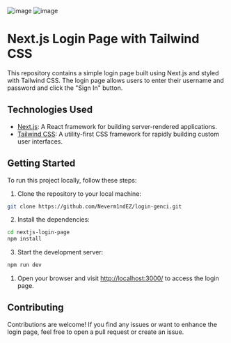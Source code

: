 ![image](https://github.com/Neverm1ndEZ/login-genci/assets/92265140/f000f14a-a16f-4a05-9cb5-06e84597ab8e)
![image](https://github.com/Neverm1ndEZ/login-genci/assets/92265140/8d210ebc-5c54-4e7e-93c6-4f7b531d4e98)
# Next.js Login Page with Tailwind CSS

This repository contains a simple login page built using Next.js and styled with
Tailwind CSS. The login page allows users to enter their username and password
and click the "Sign In" button.

## Technologies Used

- [Next.js](https://nextjs.org/): A React framework for building server-rendered
  applications.
- [Tailwind CSS](https://tailwindcss.com/): A utility-first CSS framework for
  rapidly building custom user interfaces.

## Getting Started

To run this project locally, follow these steps:

1. Clone the repository to your local machine:

```bash
git clone https://github.com/Neverm1ndEZ/login-genci.git
```

2. Install the dependencies:

```bash
cd nextjs-login-page
npm install
```

3. Start the development server:

```bash
npm run dev
```

1. Open your browser and visit [http://localhost:3000/](http://localhost:3000/)
   to access the login page.

## Contributing

Contributions are welcome! If you find any issues or want to enhance the login
page, feel free to open a pull request or create an issue.
